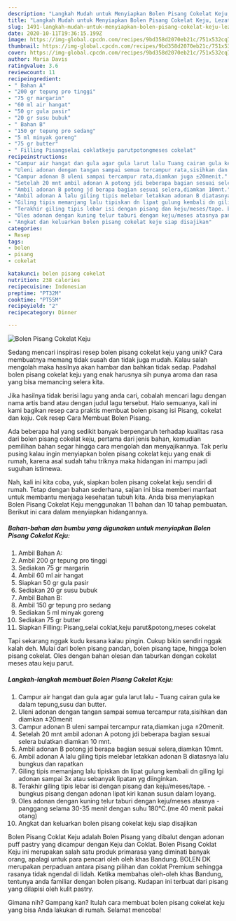 ```yaml
---
description: "Langkah Mudah untuk Menyiapkan Bolen Pisang Cokelat Keju, Lezat"
title: "Langkah Mudah untuk Menyiapkan Bolen Pisang Cokelat Keju, Lezat"
slug: 1491-langkah-mudah-untuk-menyiapkan-bolen-pisang-cokelat-keju-lezat
date: 2020-10-11T19:36:15.199Z
image: https://img-global.cpcdn.com/recipes/9bd358d2070eb21c/751x532cq70/bolen-pisang-cokelat-keju-foto-resep-utama.jpg
thumbnail: https://img-global.cpcdn.com/recipes/9bd358d2070eb21c/751x532cq70/bolen-pisang-cokelat-keju-foto-resep-utama.jpg
cover: https://img-global.cpcdn.com/recipes/9bd358d2070eb21c/751x532cq70/bolen-pisang-cokelat-keju-foto-resep-utama.jpg
author: Maria Davis
ratingvalue: 3.6
reviewcount: 11
recipeingredient:
- " Bahan A"
- "200 gr tepung pro tinggi"
- "75 gr margarin"
- "60 ml air hangat"
- "50 gr gula pasir"
- "20 gr susu bubuk"
- " Bahan B"
- "150 gr tepung pro sedang"
- "5 ml minyak goreng"
- "75 gr butter"
- " Filling Pisangselai coklatkeju parutpotongmeses cokelat"
recipeinstructions:
- "Campur air hangat dan gula agar gula larut lalu Tuang cairan gula ke dalam tepung,susu dan butter."
- "Uleni adonan dengan tangan sampai semua tercampur rata,sisihkan dan diamkan ±20menit"
- "Campur adonan B uleni sampai tercampur rata,diamkan juga ±20menit."
- "Setelah 20 mnt ambil adonan A potong jdi beberapa bagian sesuai selera bulatkan diamkan 10 mnt."
- "Ambil adonan B potong jd berapa bagian sesuai selera,diamkan 10mnt."
- "Ambil adonan A lalu giling tipis melebar letakkan adonan B diatasnya lalu bungkus dan rapatkan"
- "Giling tipis memanjang lalu tipiskan dn lipat gulung kembali dn giling lgi adonan sampai 3x atau sebanyak lipatan yg diinginkan."
- "Terakhir giling tipis lebar isi dengan pisang dan keju/meses/tape. bungkus pisang dengan adonan lipat kiri kanan susun dalam loyang."
- "Oles adonan dengan kuning telur taburi dengan keju/meses atasnya panggang selama 30-35 menit dengan suhu 180°C.(me 40 menit pakai otang)"
- "Angkat dan keluarkan bolen pisang cokelat keju siap disajikan"
categories:
- Resep
tags:
- bolen
- pisang
- cokelat

katakunci: bolen pisang cokelat 
nutrition: 238 calories
recipecuisine: Indonesian
preptime: "PT32M"
cooktime: "PT55M"
recipeyield: "2"
recipecategory: Dinner

---
```



![Bolen Pisang Cokelat Keju](https://img-global.cpcdn.com/recipes/9bd358d2070eb21c/751x532cq70/bolen-pisang-cokelat-keju-foto-resep-utama.jpg)

Sedang mencari inspirasi resep bolen pisang cokelat keju yang unik? Cara membuatnya memang tidak susah dan tidak juga mudah. Kalau salah mengolah maka hasilnya akan hambar dan bahkan tidak sedap. Padahal bolen pisang cokelat keju yang enak harusnya sih punya aroma dan rasa yang bisa memancing selera kita.

Jika hasilnya tidak berisi lagu yang anda cari, cobalah mencari lagu dengan nama artis band atau dengan judul lagu tersebut. Halo semuanya, kali ini kami bagikan resep cara praktis membuat bolen pisang isi Pisang, cokelat dan keju. Cek resep Cara Membuat Bolen Pisang.

Ada beberapa hal yang sedikit banyak berpengaruh terhadap kualitas rasa dari bolen pisang cokelat keju, pertama dari jenis bahan, kemudian pemilihan bahan segar hingga cara mengolah dan menyajikannya. Tak perlu pusing kalau ingin menyiapkan bolen pisang cokelat keju yang enak di rumah, karena asal sudah tahu triknya maka hidangan ini mampu jadi suguhan istimewa.


Nah, kali ini kita coba, yuk, siapkan bolen pisang cokelat keju sendiri di rumah. Tetap dengan bahan sederhana, sajian ini bisa memberi manfaat untuk membantu menjaga kesehatan tubuh kita. Anda bisa menyiapkan Bolen Pisang Cokelat Keju menggunakan 11 bahan dan 10 tahap pembuatan. Berikut ini cara dalam menyiapkan hidangannya.

<!--inarticleads1-->

##### Bahan-bahan dan bumbu yang digunakan untuk menyiapkan Bolen Pisang Cokelat Keju:

1. Ambil  Bahan A:
1. Ambil 200 gr tepung pro tinggi
1. Sediakan 75 gr margarin
1. Ambil 60 ml air hangat
1. Siapkan 50 gr gula pasir
1. Sediakan 20 gr susu bubuk
1. Ambil  Bahan B:
1. Ambil 150 gr tepung pro sedang
1. Sediakan 5 ml minyak goreng
1. Sediakan 75 gr butter
1. Siapkan  Filling: Pisang,selai coklat,keju parut&amp;potong,meses cokelat


Tapi sekarang nggak kudu kesana kalau pingin. Cukup bikin sendiri nggak kalah deh. Mulai dari bolen pisang pandan, bolen pisang tape, hingga bolen pisang cokelat. Oles dengan bahan olesan dan taburkan dengan cokelat meses atau keju parut. 

<!--inarticleads2-->

##### Langkah-langkah membuat Bolen Pisang Cokelat Keju:

1. Campur air hangat dan gula agar gula larut lalu - Tuang cairan gula ke dalam tepung,susu dan butter.
1. Uleni adonan dengan tangan sampai semua tercampur rata,sisihkan dan diamkan ±20menit
1. Campur adonan B uleni sampai tercampur rata,diamkan juga ±20menit.
1. Setelah 20 mnt ambil adonan A potong jdi beberapa bagian sesuai selera bulatkan diamkan 10 mnt.
1. Ambil adonan B potong jd berapa bagian sesuai selera,diamkan 10mnt.
1. Ambil adonan A lalu giling tipis melebar letakkan adonan B diatasnya lalu bungkus dan rapatkan
1. Giling tipis memanjang lalu tipiskan dn lipat gulung kembali dn giling lgi adonan sampai 3x atau sebanyak lipatan yg diinginkan.
1. Terakhir giling tipis lebar isi dengan pisang dan keju/meses/tape. - bungkus pisang dengan adonan lipat kiri kanan susun dalam loyang.
1. Oles adonan dengan kuning telur taburi dengan keju/meses atasnya - panggang selama 30-35 menit dengan suhu 180°C.(me 40 menit pakai otang)
1. Angkat dan keluarkan bolen pisang cokelat keju siap disajikan


Bolen Pisang Coklat Keju adalah Bolen Pisang yang dibalut dengan adonan puff pastry yang dicampur dengan Keju dan Coklat. Bolen Pisang Coklat Keju ini merupakan salah satu produk primarasa yang diminati banyak orang, apalagi untuk para pencari oleh oleh khas Bandung. BOLEN DK merupakan perpaduan antara pisang pilihan dan coklat Premium sehingga rasanya tidak ngendal di lidah. Ketika membahas oleh-oleh khas Bandung, tentunya anda familiar dengan bolen pisang. Kudapan ini terbuat dari pisang yang dilapisi oleh kulit pastry. 

Gimana nih? Gampang kan? Itulah cara membuat bolen pisang cokelat keju yang bisa Anda lakukan di rumah. Selamat mencoba!
